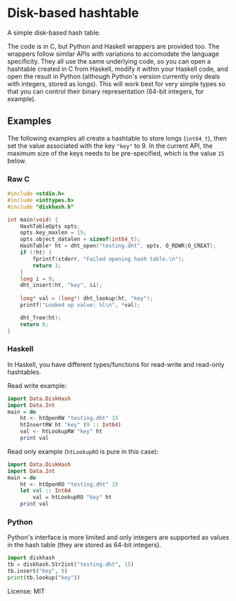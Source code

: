 # Disk-based hashtable

A simple disk-based hash table.

The code is in C, but Python and Haskell wrappers are provided too. The
wrappers follow similar APIs with variations to accomodate the language
specificity. They all use the same underlying code, so you can open a hashtable
created in C from Haskell, modify it within your Haskell code, and open the
result in Python (although Python's version currently only deals with integers,
stored as longs). This will work best for very simple types so that you can
control their binary representation (64-bit integers, for example).

## Examples

The following examples all create a hashtable to store longs (`int64_t`), then
set the value associated with the key `"key"` to 9. In the current API, the
maximum size of the keys needs to be pre-specified, which is the value `15`
below.

### Raw C

```c
#include <stdio.h>
#include <inttypes.h>
#include "diskhash.h"

int main(void) {
    HashTableOpts opts;
    opts.key_maxlen = 15;
    opts.object_datalen = sizeof(int64_t);
    HashTable* ht = dht_open("testing.dht", opts, O_RDWR|O_CREAT);
    if (!ht) {
        fprintf(stderr, "Failed opening hash table.\n");
        return 1;
    }
    long i = 9;
    dht_insert(ht, "key", &i);
    
    long* val = (long*) dht_lookup(ht, "key");
    printf("Looked up value: %l\n", *val);

    dht_free(ht);
    return 0;
}
```

### Haskell

In Haskell, you have different types/functions for read-write and read-only
hashtables.

Read write example:

```haskell
import Data.DiskHash
import Data.Int
main = do
    ht <- htOpenRW "testing.dht" 15
    htInsertRW ht "key" (9 :: Int64)
    val <- htLookupRW "key" ht
    print val
```

Read only example (`htLookupRO` is pure in this case):

```haskell
import Data.DiskHash
import Data.Int
main = do
    ht <- htOpenRO "testing.dht" 15
    let val :: Int64
        val = htLookupRO "key" ht
    print val
```


### Python

Python's interface is more limited and only integers are supported as values in
the hash table (they are stored as 64-bit integers).

```python
import diskhash
tb = diskhash.Str2int("testing.dht", 15)
tb.insert("key", 9)
print(tb.lookup("key"))
```


License: MIT

